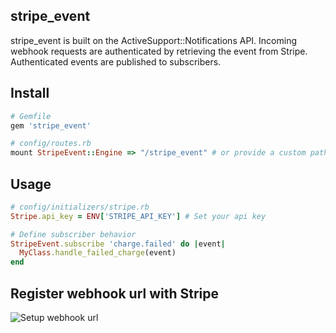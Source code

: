 ## stripe_event

stripe_event is built on the ActiveSupport::Notifications API. Incoming webhook requests are authenticated by retrieving the event from Stripe. Authenticated events are published to subscribers.

## Install


```ruby
# Gemfile
gem 'stripe_event'
```

```ruby
# config/routes.rb
mount StripeEvent::Engine => "/stripe_event" # or provide a custom path
```

## Usage

```ruby
# config/initializers/stripe.rb
Stripe.api_key = ENV['STRIPE_API_KEY'] # Set your api key

# Define subscriber behavior
StripeEvent.subscribe 'charge.failed' do |event|
  MyClass.handle_failed_charge(event)
end
```

## Register webhook url with Stripe

![Setup webhook url](https://raw.github.com/integrallis/stripe_event/master/screenshots/dashboard-webhook.png "webhook setup")
